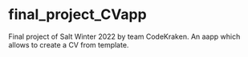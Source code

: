 # final_project_CVapp

Final project of Salt Winter 2022 by team CodeKraken. 
An aapp which allows to create a CV from template. 
